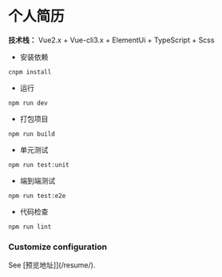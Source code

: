 # 个人简历

**技术栈：** Vue2.x + Vue-cli3.x + ElementUi + TypeScript + Scss

- 安装依赖

```
cnpm install
```

- 运行

```
npm run dev
```

- 打包项目

```
npm run build
```

- 单元测试

```
npm run test:unit
```

- 端到端测试

```
npm run test:e2e
```

- 代码检查

```
npm run lint
```

### Customize configuration

See [预览地址]](/resume/).
